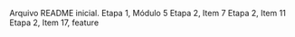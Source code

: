 Arquivo README inicial.
Etapa 1, Módulo 5
Etapa 2, Item 7
Etapa 2, Item 11  
Etapa 2, Item 17, feature
